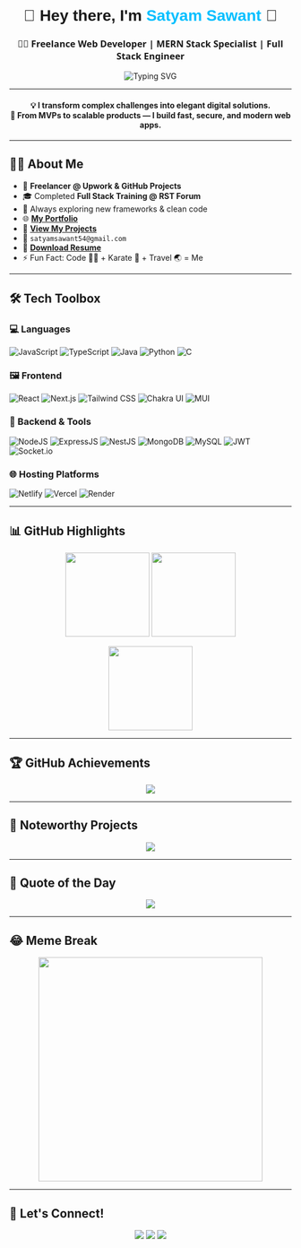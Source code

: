 <h1 align="center" style="font-family: 'Segoe UI Black', sans-serif;">
  🚀 Hey there, I'm <span style="color:#00BFFF;">Satyam Sawant</span> 👋
</h1>

<h3 align="center" style="font-family: 'Segoe UI', sans-serif;">
  👨‍💻 Freelance Web Developer | MERN Stack Specialist | Full Stack Engineer
</h3>

<p align="center">
  <img src="https://readme-typing-svg.demolab.com?font=Fira+Code&size=22&pause=1000&color=00F7FF&center=true&vCenter=true&width=440&lines=Passionate+Full+Stack+Builder+%F0%9F%94%A5;React+%7C+Node+%7C+MongoDB+%7C+Redux+Toolkit;Turning+Ideas+into+Real+Products!+%F0%9F%92%BB" alt="Typing SVG" />
</p>

---

<h4 align="center">
  💡 I transform complex challenges into elegant digital solutions.<br/>
  🚀 From MVPs to scalable products — I build fast, secure, and modern web apps.
</h4>

---

## 👨‍🔧 About Me

- 🔭 **Freelancer @ Upwork & GitHub Projects**  
- 🎓 Completed **Full Stack Training @ RST Forum**  
- 💬 Always exploring new frameworks & clean code  
- 🌐 [**My Portfolio**](https://ss-dev-portfolio.netlify.app/)  
- 📂 [**View My Projects**](https://github.com/SatyamDevGenie)  
- 📧 `satyamsawant54@gmail.com`  
- 🧾 [**Download Resume**](https://drive.google.com/file/d/1c9Z3_4N86ZPVrdIpXyuX6aHVns05wxfM/view)  
- ⚡ Fun Fact: Code 👨‍💻 + Karate 🥋 + Travel 🌏 = Me  

---

## 🛠️ Tech Toolbox

### 💻 Languages
![JavaScript](https://img.shields.io/badge/JavaScript-F7DF1E?style=flat-square&logo=javascript&logoColor=black)
![TypeScript](https://img.shields.io/badge/TypeScript-007ACC?style=flat-square&logo=typescript&logoColor=white)
![Java](https://img.shields.io/badge/Java-orange?style=flat-square&logo=java&logoColor=white)
![Python](https://img.shields.io/badge/Python-blue?style=flat-square&logo=python&logoColor=yellow)
![C](https://img.shields.io/badge/C-%2300599C?style=flat-square&logo=c&logoColor=white)

### 🖼️ Frontend
![React](https://img.shields.io/badge/React-20232A?style=flat-square&logo=react&logoColor=61DAFB)
![Next.js](https://img.shields.io/badge/Next-black?style=flat-square&logo=next.js&logoColor=white)
![Tailwind CSS](https://img.shields.io/badge/Tailwind-38B2AC?style=flat-square&logo=tailwind-css&logoColor=white)
![Chakra UI](https://img.shields.io/badge/Chakra_UI-319795?style=flat-square&logo=chakra-ui&logoColor=white)
![MUI](https://img.shields.io/badge/MUI-007FFF?style=flat-square&logo=mui&logoColor=white)

### 🧩 Backend & Tools
![NodeJS](https://img.shields.io/badge/Node.js-339933?style=flat-square&logo=nodedotjs&logoColor=white)
![ExpressJS](https://img.shields.io/badge/Express-404D59?style=flat-square&logo=express&logoColor=white)
![NestJS](https://img.shields.io/badge/NestJS-E0234E?style=flat-square&logo=nestjs&logoColor=white)
![MongoDB](https://img.shields.io/badge/MongoDB-4EA94B?style=flat-square&logo=mongodb&logoColor=white)
![MySQL](https://img.shields.io/badge/MySQL-00758F?style=flat-square&logo=mysql&logoColor=white)
![JWT](https://img.shields.io/badge/JWT-000000?style=flat-square&logo=jwt&logoColor=white)
![Socket.io](https://img.shields.io/badge/Socket.io-black?style=flat-square&logo=socket.io)

### 🌐 Hosting Platforms
![Netlify](https://img.shields.io/badge/Netlify-00C7B7?style=flat-square&logo=netlify&logoColor=white)
![Vercel](https://img.shields.io/badge/Vercel-black?style=flat-square&logo=vercel&logoColor=white)
![Render](https://img.shields.io/badge/Render-46E3B7?style=flat-square&logo=render&logoColor=white)

---

## 📊 GitHub Highlights

<p align="center">
  <img src="https://github-readme-stats.vercel.app/api?username=SatyamDevGenie&show_icons=true&theme=radical&hide=stars" height="150" />
  <img src="https://github-readme-stats.vercel.app/api/top-langs/?username=SatyamDevGenie&layout=compact&theme=radical" height="150" />
</p>

<p align="center">
  <img src="https://github-readme-streak-stats.herokuapp.com/?user=SatyamDevGenie&theme=radical" height="150"/>
</p>

---

## 🏆 GitHub Achievements

<p align="center">
  <img src="https://github-profile-trophy.vercel.app/?username=SatyamDevGenie&theme=onedark&no-frame=true&row=1&column=6" />
</p>

---

## 🚀 Noteworthy Projects

<p align="center">
  <img src="https://github-contributor-stats.vercel.app/api?username=SatyamDevGenie&limit=5&theme=dark&combine_all_yearly_contributions=true" />
</p>

---

## 💬 Quote of the Day

<p align="center">
  <img src="https://quotes-github-readme.vercel.app/api?type=horizontal&theme=tokyonight" />
</p>

---

## 😂 Meme Break

<p align="center">
  <img src="https://i.pinimg.com/736x/9d/d5/52/9dd552fda78b7f923c63e082cee4ccb9.jpg" width="400" />
</p>

---

## 🤝 Let's Connect!

<p align="center">
  <a href="mailto:satyamsawant54@gmail.com"><img src="https://img.shields.io/badge/Gmail-D14836?style=flat-square&logo=gmail&logoColor=white"></a>
  <a href="https://www.linkedin.com/in/satyam-sawant-a257802a7/"><img src="https://img.shields.io/badge/LinkedIn-blue?style=flat-square&logo=linkedin&logoColor=white"></a>
  <a href="https://ss-dev-portfolio.netlify.app"><img src="https://img.shields.io/badge/Portfolio-000?style=flat-square&logo=firefox-browser&logoColor=white"></a>
</p>

